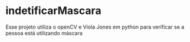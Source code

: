 # indetificarMascara
Esse projeto utiliza o openCV e Viola Jones em python para verificar se a pessoa está utilizando máscara

